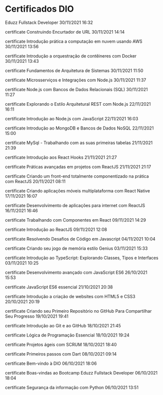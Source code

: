 # Certificados DIO

Eduzz Fullstack Developer
30/11/2021 16:32

certificate
Construindo Encurtador de URL
30/11/2021 14:14

certificate
Introdução prática a computação em nuvem usando AWS
30/11/2021 13:56

certificate
Introdução a orquestração de contêineres com Docker
30/11/2021 13:43

certificate
Fundamentos de Arquitetura de Sistemas
30/11/2021 11:50

certificate
Microsserviços e Integrações com Node.js
30/11/2021 11:37

certificate
Node.js com Bancos de Dados Relacionais (SQL)
30/11/2021 11:27

certificate
Explorando o Estilo Arquitetural REST com Node.js
22/11/2021 16:11

certificate
Introdução ao Node.js com JavaScript
22/11/2021 16:03

certificate
Introdução ao MongoDB e Bancos de Dados NoSQL
22/11/2021 15:00

certificate
MySql - Trabalhando com as suas primeiras tabelas
21/11/2021 21:39

certificate
Introdução aos React Hooks
21/11/2021 21:27

certificate
Práticas avançadas em projetos com ReactJS
21/11/2021 21:17

certificate
Criando um front-end totalmente componentizado na prática com ReactJS
20/11/2021 08:11

certificate
Criando aplicações móveis multiplataforma com React Native
17/11/2021 16:07

certificate
Desenvolvimento de aplicações para internet com ReactJS
16/11/2021 16:46

certificate
Trabalhando com Componentes em React
09/11/2021 14:29

certificate
Introdução ao ReactJS
09/11/2021 12:08

certificate
Resolvendo Desafios de Código em Javascript
04/11/2021 10:04

certificate
Criando seu jogo de memória estilo Genius
03/11/2021 15:33

certificate
Introdução ao TypeScript: Explorando Classes, Tipos e Interfaces
03/11/2021 10:25

certificate
Desenvolvimento avançado com JavaScript ES6
26/10/2021 15:53

certificate
JavaScript ES6 essencial
21/10/2021 20:38

certificate
Introdução a criação de websites com HTML5 e CSS3
20/10/2021 20:19

certificate
Criando seu Primeiro Repositório no GitHub Para Compartilhar Seu Progresso
19/10/2021 19:41

certificate
Introdução ao Git e ao GitHub
18/10/2021 21:45

certificate
Lógica de Programação Essencial
18/10/2021 19:24

certificate
Projetos ágeis com SCRUM
18/10/2021 18:40

certificate
Primeiros passos com Dart
08/10/2021 09:14

certificate
Bem-vindo à DIO
06/10/2021 18:06

certificate
Boas-vindas ao Bootcamp Eduzz Fullstack Developer
06/10/2021 18:04

certificate
Segurança da informação com Python
06/10/2021 13:51
